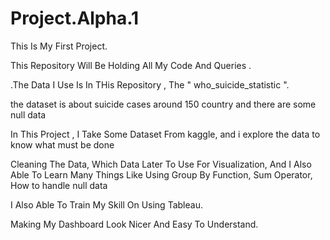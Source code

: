 # Project.Alpha.1

This Is My First Project.

This Repository Will Be Holding All My Code And Queries .

.The Data I Use Is In THis Repository , The "  who_suicide_statistic   ". 

the dataset is about suicide cases around 150 country and there are some null data

In This Project , I Take Some Dataset From kaggle, and i explore the data to know what must be done

Cleaning The Data, Which Data Later To Use For Visualization, And I Also Able To Learn Many Things
Like Using Group By Function, Sum Operator, How to handle null data

I Also Able To Train My Skill On Using Tableau.

Making My Dashboard Look Nicer And Easy To Understand.


